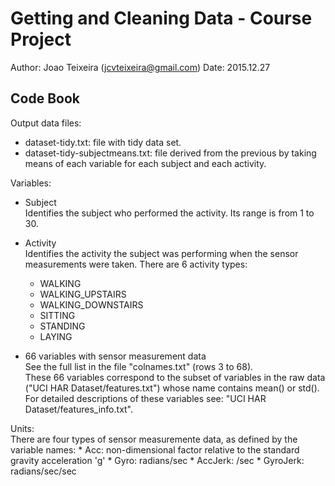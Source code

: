 Getting and Cleaning Data - Course Project
==========================================

Author: Joao Teixeira (jcvteixeira@gmail.com)
Date: 2015.12.27

Code Book
---------

Output data files:
* dataset-tidy.txt: file with tidy data set.
* dataset-tidy-subjectmeans.txt: file derived from the previous by taking means of each variable for each subject and each activity.

Variables:
* Subject  
Identifies the subject who performed the activity. Its range is from 1 to 30. 

* Activity  
Identifies the activity the subject was performing when the sensor measurements were taken. There are 6 activity types:
    * WALKING
    * WALKING_UPSTAIRS
    * WALKING_DOWNSTAIRS
    * SITTING
    * STANDING
    * LAYING

* 66 variables with sensor measurement data  
See the full list in the file "colnames.txt" (rows 3 to 68).  
These 66 variables correspond to the subset of variables in the raw data ("UCI HAR Dataset/features.txt") whose name contains mean() or std().  
For detailed descriptions of these variables see: "UCI HAR Dataset/features_info.txt".  

Units:  
There are four types of sensor measuremente data, as defined by the variable names:
    * Acc: non-dimensional factor relative to the standard gravity acceleration 'g'
    * Gyro: radians/sec
    * AccJerk: /sec
    * GyroJerk: radians/sec/sec

